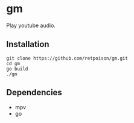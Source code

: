 # gm
Play youtube audio.

## Installation

```
git clone https://github.com/retpoison/gm.git
cd gm
go build
./gm
```

## Dependencies
- mpv
- go
